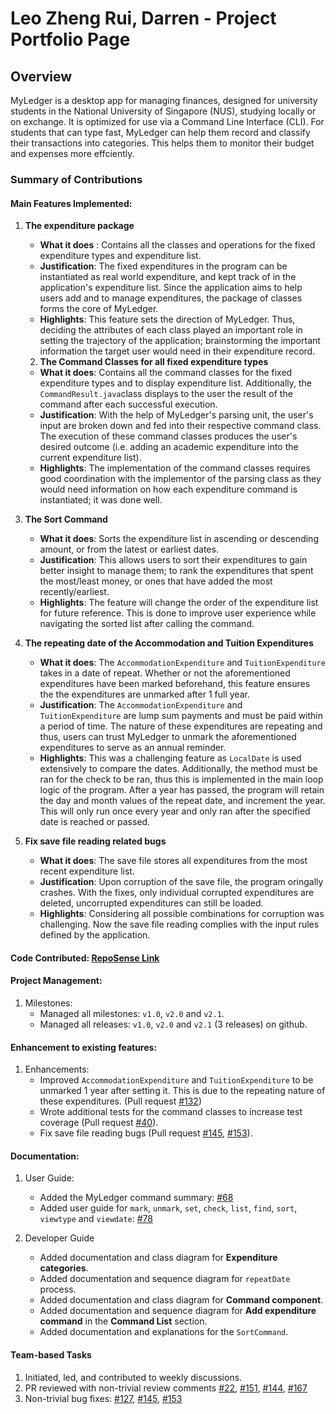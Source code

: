 # Leo Zheng Rui, Darren - Project Portfolio Page

## Overview

MyLedger is a desktop app for managing finances, designed for university students in the National University of Singapore (NUS), studying locally or on exchange. It is optimized for use via a Command Line Interface (CLI). For students that can type fast, MyLedger can help them record and classify their transactions into categories. This helps them to monitor their budget and expenses more effciently.

### Summary of Contributions
#### Main Features Implemented:

1. **The expenditure package**
   - **What it does** : Contains all the classes and operations for the fixed expenditure types and expenditure list.
   - **Justification**: The fixed expenditures in the program can be instantiated as real world expenditure, and kept track of in the application's expenditure list. Since the application aims to help users add and to manage expenditures, the package of classes forms the core of MyLedger.
   - **Highlights**: This feature sets the direction of MyLedger. Thus, deciding the attributes of each class played an important role in setting the trajectory of the application; brainstorming the important information the target user would need in their expenditure record.

   2. **The Command Classes for all fixed expenditure types**
   - **What it does**: Contains all the command classes for the fixed expenditure types and to display expenditure list. Additionally, the `CommandResult.java`class displays to the user the result of the command after each successful execution.
   - **Justification**: With the help of MyLedger's parsing unit, the user's input are broken down and fed into their respective command class. The execution of these command classes produces the user's desired outcome (i.e. adding an academic expenditure into the current expenditure list).
   - **Highlights**: The implementation of the command classes requires good coordination with the implementor of the parsing class as they would need information on how each expenditure command is instantiated; it was done well.

<div style="page-break-after: always;"></div>

3. **The Sort Command**
   - **What it does**: Sorts the expenditure list in ascending or descending amount, or from the latest or earliest dates. 
   - **Justification**: This allows users to sort their expenditures to gain better insight to manage them; to rank the expenditures that spent the most/least money, or ones that have added the most recently/earliest.
   - **Highlights**: The feature will change the order of the expenditure list for future reference. This is done to improve user experience while navigating the sorted list after calling the command.

4. **The repeating date of the Accommodation and Tuition Expenditures**
   - **What it does**: The `AccommodationExpenditure` and `TuitionExpenditure` takes in a date of repeat. Whether or not the aforementioned expenditures have been marked beforehand, this feature ensures the the expenditures are unmarked after 1 full year.
   - **Justification**: The `AccommodationExpenditure` and `TuitionExpenditure` are lump sum payments and must be paid within a period of time. The nature of these expenditures are repeating and thus, users can trust MyLedger to unmark the aforementioned expenditures to serve as an annual reminder.
   - **Highlights**: This was a challenging feature as `LocalDate` is used extensively to compare the dates. Additionally, the method must be ran for the check to be ran, thus this is implemented in the main loop logic of the program. After a year has passed, the program will retain the day and month values of the repeat date, and increment the year. This will only run once every year and only ran after the specified date is reached or passed.

5. **Fix save file reading related bugs**
   - **What it does**: The save file stores all expenditures from the most recent expenditure list.
   - **Justification**: Upon corruption of the save file, the program oringally crashes. With the fixes, only individual corrupted expenditures are deleted, uncorrupted expenditures can still be loaded.
   - **Highlights**: Considering all possible combinations for corruption was challenging. Now the save file reading complies with the input rules defined by the application.

#### Code Contributed: [RepoSense Link](https://nus-cs2113-ay2223s2.github.io/tp-dashboard/?search=&sort=groupTitle&sortWithin=title&timeframe=commit&mergegroup=&groupSelect=groupByRepos&breakdown=true&checkedFileTypes=docs~functional-code~test-code~other&since=2023-02-17&tabOpen=true&tabType=authorship&tabAuthor=dsicol&tabRepo=AY2223S2-CS2113-T14-3%2Ftp%5Bmaster%5D&authorshipIsMergeGroup=false&authorshipFileTypes=docs~functional-code~test-code&authorshipIsBinaryFileTypeChecked=false&authorshipIsIgnoredFilesChecked=false)

<div style="page-break-after: always;"></div>

#### Project Management:
1. Milestones:
   - Managed all milestones: `v1.0`, `v2.0` and `v2.1`.
   - Managed all releases: `v1.0`, `v2.0` and `v2.1` (3 releases) on github.

#### Enhancement to existing features:
1. Enhancements:
   - Improved `AccommodationExpenditure` and `TuitionExpenditure` to be unmarked 1 year after setting it. This is due to the repeating nature of these expenditures. (Pull request [#132](https://github.com/AY2223S2-CS2113-T14-3/tp/pull/132))
   - Wrote additional tests for the command classes to increase test coverage (Pull request [#40](https://github.com/AY2223S2-CS2113-T14-3/tp/pull/40)).
   - Fix save file reading bugs (Pull request [#145](https://github.com/AY2223S2-CS2113-T14-3/tp/pull/145), [#153](https://github.com/AY2223S2-CS2113-T14-3/tp/pull/153)).

#### Documentation: 
1. User Guide:
   - Added the MyLedger command summary: [#68](https://github.com/AY2223S2-CS2113-T14-3/tp/pull/68/files#diff-b50feaf9240709b6b02fb9584696b012c2a69feeba89e409952cc2f401f373fb)
   - Added user guide for `mark`, `unmark`, `set`, `check`, `list`, `find`, `sort`, `viewtype` and `viewdate`: [#78](https://github.com/AY2223S2-CS2113-T14-3/tp/pull/78)

2. Developer Guide
   - Added documentation and class diagram for **Expenditure categories**.
   - Added documentation and sequence diagram for `repeatDate` process.
   - Added documentation and class diagram for **Command component**.
   - Added documentation and sequence diagram for **Add expenditure command** in the **Command List** section.
   - Added documentation and explanations for the `SortCommand`.

#### Team-based Tasks
1. Initiated, led, and contributed to weekly discussions.
2. PR reviewed with non-trivial review comments [#22](https://github.com/AY2223S2-CS2113-T14-3/tp/pull/22), [#151](https://github.com/AY2223S2-CS2113-T14-3/tp/pull/151), [#144](https://github.com/AY2223S2-CS2113-T14-3/tp/pull/144), [#167](https://github.com/AY2223S2-CS2113-T14-3/tp/pull/167)
3. Non-trivial bug fixes: [#127](https://github.com/AY2223S2-CS2113-T14-3/tp/pull/127), [#145](https://github.com/AY2223S2-CS2113-T14-3/tp/pull/145), [#153](https://github.com/AY2223S2-CS2113-T14-3/tp/pull/153)